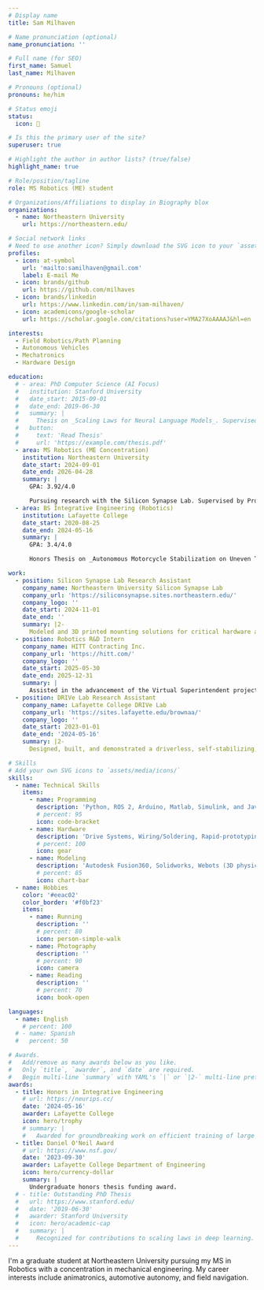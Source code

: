 ```yaml
---
# Display name
title: Sam Milhaven

# Name pronunciation (optional)
name_pronunciation: ''

# Full name (for SEO)
first_name: Samuel
last_name: Milhaven

# Pronouns (optional)
pronouns: he/him

# Status emoji
status:
  icon: 🚀

# Is this the primary user of the site?
superuser: true

# Highlight the author in author lists? (true/false)
highlight_name: true

# Role/position/tagline
role: MS Robotics (ME) student

# Organizations/Affiliations to display in Biography blox
organizations:
  - name: Northeastern University
    url: https://northeastern.edu/

# Social network links
# Need to use another icon? Simply download the SVG icon to your `assets/media/icons/` folder.
profiles:
  - icon: at-symbol
    url: 'mailto:samilhaven@gmail.com'
    label: E-mail Me
  - icon: brands/github
    url: https://github.com/milhaves
  - icon: brands/linkedin
    url: https://www.linkedin.com/in/sam-milhaven/
  - icon: academicons/google-scholar
    url: https://scholar.google.com/citations?user=YMA27XoAAAAJ&hl=en

interests:
  - Field Robotics/Path Planning
  - Autonomous Vehicles
  - Mechatronics
  - Hardware Design

education:
  # - area: PhD Computer Science (AI Focus)
  #   institution: Stanford University
  #   date_start: 2015-09-01
  #   date_end: 2019-06-30
  #   summary: |
  #     Thesis on _Scaling Laws for Neural Language Models_. Supervised by Prof. Andrew Ng. Published 5 papers in NeurIPS and ICML, with 2 best paper awards.
  #   button:
  #     text: 'Read Thesis'
  #     url: 'https://example.com/thesis.pdf'
  - area: MS Robotics (ME Concentration)
    institution: Northeastern University
    date_start: 2024-09-01
    date_end: 2026-04-28
    summary: |
      GPA: 3.92/4.0

      Pursuing research with the Silicon Synapse Lab. Supervised by Prof. Alireza Ramezani.
  - area: BS Integrative Engineering (Robotics)
    institution: Lafayette College
    date_start: 2020-08-25
    date_end: 2024-05-16
    summary: |
      GPA: 3.4/4.0

      Honors Thesis on _Autonomous Motorcycle Stabilization on Uneven Terrain_. Supervised by Prof. Alexander Brown.

work:
  - position: Silicon Synapse Lab Research Assistant
    company_name: Northeastern University Silicon Synapse Lab
    company_url: 'https://siliconsynapse.sites.northeastern.edu/'
    company_logo: ''
    date_start: 2024-11-01
    date_end: ''
    summary: |2-
      Modeled and 3D printed mounting solutions for critical hardware and electronic systems for the Husky quadruped robot, including batteries, Nvidia Jetson, flight controller, and electronic speed controllers. Used SolidWorks to design and prototype a passive grasping foot for the Husky quadruped robot to traverse narrow paths.
  - position: Robotics R&D Intern
    company_name: HITT Contracting Inc.
    company_url: 'https://hitt.com/'
    company_logo: ''
    date_start: 2025-05-30
    date_end: 2025-12-31
    summary: |
      Assisted in the advancement of the Virtual Superintendent project by designing and installing a custom payload for the SPOT robot, which included a 6-DOF arm that held a tablet and moved vertically to assist in telecommunication on-site. Learned about current construction processes and technologies, and ways robotics can be used to assist in and improve the construction industry.
  - position: DRIVe Lab Research Assistant
    company_name: Lafayette College DRIVe Lab
    company_url: 'https://sites.lafayette.edu/brownaa/'
    company_logo: ''
    date_start: 2023-01-01
    date_end: '2024-05-16'
    summary: |2-
      Designed, built, and demonstrated a driverless, self-stabilizing, electric mini-motorcycle to validate the dynamic accuracy of the Webots simulation software. Designed the steering motor mount for manufacturing, programmed the steering Arduino FSM, designed and soldered the steering interface circuit board, and designed and wired the 24V tractive system and 5V control system on the bike, including multiple safety-critical systems.

# Skills
# Add your own SVG icons to `assets/media/icons/`
skills:
  - name: Technical Skills
    items:
      - name: Programming
        description: 'Python, ROS 2, Arduino, Matlab, Simulink, and Java'
        # percent: 95
        icon: code-bracket
      - name: Hardware
        description: 'Drive Systems, Wiring/Soldering, Rapid-prototyping/FDM printing, GD&T'
        # percent: 100
        icon: gear
      - name: Modeling
        description: 'Autodesk Fusion360, Solidworks, Webots (3D physics-based simulator), Control Systems'
        # percent: 85
        icon: chart-bar
  - name: Hobbies
    color: '#eeac02'
    color_border: '#f0bf23'
    items:
      - name: Running
        description: ''
        # percent: 80
        icon: person-simple-walk
      - name: Photography
        description: ''
        # percent: 90
        icon: camera
      - name: Reading
        description: ''
        # percent: 70
        icon: book-open

languages:
  - name: English
    # percent: 100
  # - name: Spanish
  #   percent: 50

# Awards.
#   Add/remove as many awards below as you like.
#   Only `title`, `awarder`, and `date` are required.
#   Begin multi-line `summary` with YAML's `|` or `|2-` multi-line prefix and indent 2 spaces below.
awards:
  - title: Honors in Integrative Engineering
    # url: https://neurips.cc/
    date: '2024-05-16'
    awarder: Lafayette College
    icon: hero/trophy
    # summary: |
    #   Awarded for groundbreaking work on efficient training of large models.
  - title: Daniel O'Neil Award
    # url: https://www.nsf.gov/
    date: '2023-09-30'
    awarder: Lafayette College Department of Engineering
    icon: hero/currency-dollar
    summary: |
      Undergraduate honors thesis funding award.
  # - title: Outstanding PhD Thesis
  #   url: https://www.stanford.edu/
  #   date: '2019-06-30'
  #   awarder: Stanford University
  #   icon: hero/academic-cap
  #   summary: |
  #     Recognized for contributions to scaling laws in deep learning.
---
```


I'm a graduate student at Northeastern University pursuing my MS in Robotics with a concentration in mechanical engineering. My career interests include animatronics, automotive autonomy, and field navigation.
